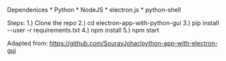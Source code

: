 Dependenices
	* Python
	* NodeJS
	* electron.js
	* python-shell
 
Steps:
	1.) Clone the repo
	2.) cd electron-app-with-python-gui
	3.) pip install --user -r requirements.txt
	4.) npm install
	5.) npm start

Adapted from: https://github.com/SouravJohar/python-app-with-electron-gui
